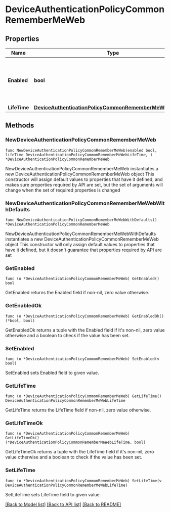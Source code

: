 # DeviceAuthenticationPolicyCommonRememberMeWeb

## Properties

Name | Type | Description | Notes
------------ | ------------- | ------------- | -------------
**Enabled** | **bool** | Set to &#x60;true&#x60; if you want the MFA policy to include a \&quot;remember me\&quot; option. | 
**LifeTime** | [**DeviceAuthenticationPolicyCommonRememberMeWebLifeTime**](DeviceAuthenticationPolicyCommonRememberMeWebLifeTime.md) |  | 

## Methods

### NewDeviceAuthenticationPolicyCommonRememberMeWeb

`func NewDeviceAuthenticationPolicyCommonRememberMeWeb(enabled bool, lifeTime DeviceAuthenticationPolicyCommonRememberMeWebLifeTime, ) *DeviceAuthenticationPolicyCommonRememberMeWeb`

NewDeviceAuthenticationPolicyCommonRememberMeWeb instantiates a new DeviceAuthenticationPolicyCommonRememberMeWeb object
This constructor will assign default values to properties that have it defined,
and makes sure properties required by API are set, but the set of arguments
will change when the set of required properties is changed

### NewDeviceAuthenticationPolicyCommonRememberMeWebWithDefaults

`func NewDeviceAuthenticationPolicyCommonRememberMeWebWithDefaults() *DeviceAuthenticationPolicyCommonRememberMeWeb`

NewDeviceAuthenticationPolicyCommonRememberMeWebWithDefaults instantiates a new DeviceAuthenticationPolicyCommonRememberMeWeb object
This constructor will only assign default values to properties that have it defined,
but it doesn't guarantee that properties required by API are set

### GetEnabled

`func (o *DeviceAuthenticationPolicyCommonRememberMeWeb) GetEnabled() bool`

GetEnabled returns the Enabled field if non-nil, zero value otherwise.

### GetEnabledOk

`func (o *DeviceAuthenticationPolicyCommonRememberMeWeb) GetEnabledOk() (*bool, bool)`

GetEnabledOk returns a tuple with the Enabled field if it's non-nil, zero value otherwise
and a boolean to check if the value has been set.

### SetEnabled

`func (o *DeviceAuthenticationPolicyCommonRememberMeWeb) SetEnabled(v bool)`

SetEnabled sets Enabled field to given value.


### GetLifeTime

`func (o *DeviceAuthenticationPolicyCommonRememberMeWeb) GetLifeTime() DeviceAuthenticationPolicyCommonRememberMeWebLifeTime`

GetLifeTime returns the LifeTime field if non-nil, zero value otherwise.

### GetLifeTimeOk

`func (o *DeviceAuthenticationPolicyCommonRememberMeWeb) GetLifeTimeOk() (*DeviceAuthenticationPolicyCommonRememberMeWebLifeTime, bool)`

GetLifeTimeOk returns a tuple with the LifeTime field if it's non-nil, zero value otherwise
and a boolean to check if the value has been set.

### SetLifeTime

`func (o *DeviceAuthenticationPolicyCommonRememberMeWeb) SetLifeTime(v DeviceAuthenticationPolicyCommonRememberMeWebLifeTime)`

SetLifeTime sets LifeTime field to given value.



[[Back to Model list]](../README.md#documentation-for-models) [[Back to API list]](../README.md#documentation-for-api-endpoints) [[Back to README]](../README.md)


